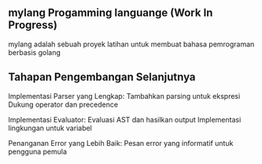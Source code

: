 ## mylang Progamming languange (Work In Progress)


mylang adalah sebuah proyek latihan untuk membuat bahasa pemrograman berbasis golang

## Tahapan Pengembangan Selanjutnya

   Implementasi Parser yang Lengkap:
        Tambahkan parsing untuk ekspresi
        Dukung operator dan precedence

   Implementasi Evaluator:
        Evaluasi AST dan hasilkan output
        Implementasi lingkungan untuk variabel

   Penanganan Error yang Lebih Baik:
        Pesan error yang informatif untuk pengguna pemula

